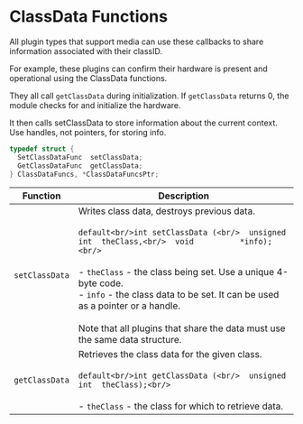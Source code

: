 <a id="hardware-classdata-functions"></a>

# ClassData Functions

All plugin types that support media can use these callbacks to share information associated with their classID.

For example, these plugins can confirm their hardware is present and operational using the ClassData functions.

They all call `getClassData` during initialization. If `getClassData` returns 0, the module checks for and initialize the hardware.

It then calls setClassData to store information about the current context. Use handles, not pointers, for storing info.

```c++
typedef struct {
  SetClassDataFunc  setClassData;
  GetClassDataFunc  getClassData;
} ClassDataFuncs, *ClassDataFuncsPtr;
```

| **Function**   | **Description**                                                                                                                                                                                                                                                                                                                                                                                       |
|----------------|-------------------------------------------------------------------------------------------------------------------------------------------------------------------------------------------------------------------------------------------------------------------------------------------------------------------------------------------------------------------------------------------------------|
| `setClassData` | Writes class data, destroys previous data.<br/><br/>```default<br/>int setClassData (<br/>  unsigned int  theClass,<br/>  void          *info);<br/>```<br/><br/>- `theClass` - the class being set. Use a unique 4-byte code.<br/>- `info` - the class data to be set. It can be used as a pointer or a handle.<br/><br/>Note that all plugins that share the data must use the same data structure. |
| `getClassData` | Retrieves the class data for the given class.<br/><br/>```default<br/>int getClassData (<br/>  unsigned int  theClass);<br/>```<br/><br/>- `theClass` - the class for which to retrieve data.                                                                                                                                                                                                         |

